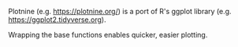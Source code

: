 
Plotnine (e.g. https://plotnine.org/) is a port of R's ggplot library (e.g. https://ggplot2.tidyverse.org). 

Wrapping the base functions enables quicker, easier plotting. 